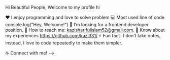 Hi Beautiful People, Welcome to my profile hi

♥️ I enjoy programming and love to solve problem
💻 Most used line of code console.log("Hey, Welcome!")
🤔 I’m looking for a frontend developer position.
📧 How to reach me: kazisharifulislam52@gmail.com.
📄 Know about my experiences https://github.com/kazi331/
⚡ Fun fact- I don't take notes, instead, I love to code repeatedly to make them simpler.

☕ Connect with me!
-->
